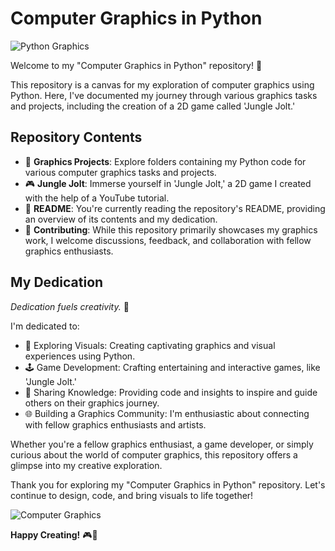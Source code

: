 # Computer Graphics in Python

![Python Graphics](https://media.istockphoto.com/id/1321507529/vector/snake-python-mascot-vector-logo-design.jpg?s=1024x1024&w=is&k=20&c=F2891D7BFNR0527oYpqNCljbD_J47NvjjT4sPnl51b8=)

Welcome to my "Computer Graphics in Python" repository! 🚀

This repository is a canvas for my exploration of computer graphics using Python. Here, I've documented my journey through various graphics tasks and projects, including the creation of a 2D game called 'Jungle Jolt.'

## Repository Contents

- 📁 **Graphics Projects**: Explore folders containing my Python code for various computer graphics tasks and projects.
- 🎮 **Jungle Jolt**: Immerse yourself in 'Jungle Jolt,' a 2D game I created with the help of a YouTube tutorial.
- 📄 **README**: You're currently reading the repository's README, providing an overview of its contents and my dedication.
- 🤝 **Contributing**: While this repository primarily showcases my graphics work, I welcome discussions, feedback, and collaboration with fellow graphics enthusiasts.

## My Dedication

_Dedication fuels creativity._ 💪

I'm dedicated to:

- 🎨 Exploring Visuals: Creating captivating graphics and visual experiences using Python.
- 🕹️ Game Development: Crafting entertaining and interactive games, like 'Jungle Jolt.'
- 📣 Sharing Knowledge: Providing code and insights to inspire and guide others on their graphics journey.
- 🌐 Building a Graphics Community: I'm enthusiastic about connecting with fellow graphics enthusiasts and artists.

Whether you're a fellow graphics enthusiast, a game developer, or simply curious about the world of computer graphics, this repository offers a glimpse into my creative exploration.

Thank you for exploring my "Computer Graphics in Python" repository. Let's continue to design, code, and bring visuals to life together!

![Computer Graphics](https://your-image-url.com/computer_graphics_gif.gif)

**Happy Creating!** 🎮🎨
